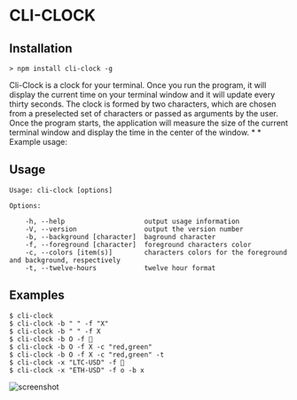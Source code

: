 # CLI-CLOCK 

## Installation

`> npm install cli-clock -g`

Cli-Clock is a clock for your terminal. Once you run the program, it will display the current time on your terminal window and it will update every thirty seconds. The clock is formed by two characters, which are chosen from a preselected set of characters or passed as arguments by the user. Once the program starts, the application will measure the size of the current terminal window and display the time in the center of the window. * * Example usage:

## Usage

    Usage: cli-clock [options]

    Options:

        -h, --help                    output usage information
        -V, --version                 output the version number
        -b, --background [character]  baground character
        -f, --foreground [character]  foreground characters color
        -c, --colors [item(s)]        characters colors for the foreground and background, respectively
        -t, --twelve-hours            twelve hour format

## Examples

    $ cli-clock 
    $ cli-clock -b " " -f "X"
    $ cli-clock -b " " -f X
    $ cli-clock -b O -f 🐶 
    $ cli-clock -b O -f X -c "red,green" 
    $ cli-clock -b O -f X -c "red,green" -t
    $ cli-clock -x "LTC-USD" -f 🐶
    $ cli-clock -x "ETH-USD" -f o -b x

![screenshot](https://github.com/amejias101/cli-clock/raw/master/screenshot.png "First screenshot")
